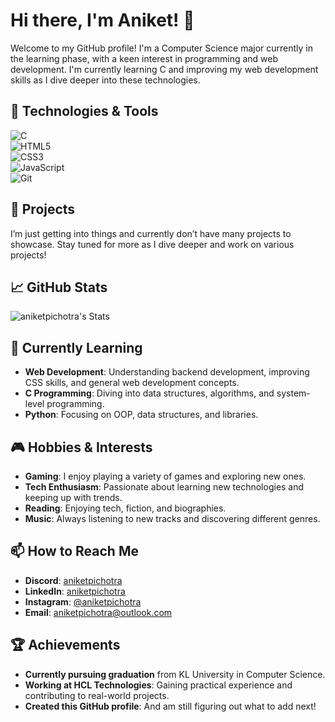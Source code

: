 # Hi there, I'm Aniket! 👋

Welcome to my GitHub profile! I'm a Computer Science major currently in the learning phase, with a keen interest in programming and web development. I'm currently learning C and improving my web development skills as I dive deeper into these technologies.

## 🔧 Technologies & Tools

![C](https://img.shields.io/badge/-C-A8B9CC?style=flat-square&logo=c&logoColor=white)  
![HTML5](https://img.shields.io/badge/-HTML5-E34F26?style=flat-square&logo=html5&logoColor=white)  
![CSS3](https://img.shields.io/badge/-CSS3-1572B6?style=flat-square&logo=css3)  
![JavaScript](https://img.shields.io/badge/-JavaScript-F7DF1E?style=flat-square&logo=javascript&logoColor=black)  
![Git](https://img.shields.io/badge/-Git-F05032?style=flat-square&logo=git&logoColor=white)

## 🚀 Projects

I’m just getting into things and currently don’t have many projects to showcase. Stay tuned for more as I dive deeper and work on various projects!

## 📈 GitHub Stats

![aniketpichotra's Stats](https://github-readme-stats.vercel.app/api?username=aniketpichotra&theme=default&show_icons=true&hide_border=true&count_private=true)

## 🌱 Currently Learning

- **Web Development**: Understanding backend development, improving CSS skills, and general web development concepts.
- **C Programming**: Diving into data structures, algorithms, and system-level programming.
- **Python**: Focusing on OOP, data structures, and libraries.

## 🎮 Hobbies & Interests

- **Gaming**: I enjoy playing a variety of games and exploring new ones.
- **Tech Enthusiasm**: Passionate about learning new technologies and keeping up with trends.
- **Reading**: Enjoying tech, fiction, and biographies.
- **Music**: Always listening to new tracks and discovering different genres.

## 📫 How to Reach Me

- **Discord**: [aniketpichotra](http://discordapp.com/users/1238814025542799454)
- **LinkedIn**: [aniketpichotra](https://www.linkedin.com/in/aniketpichotra)
- **Instagram**: [@aniketpichotra](https://www.instagram.com/aniketpichotra)
- **Email**: [aniketpichotra@outlook.com](mailto:aniketpichotra@outlook.com)

## 🏆 Achievements

- **Currently pursuing graduation** from KL University in Computer Science.
- **Working at HCL Technologies**: Gaining practical experience and contributing to real-world projects.
- **Created this GitHub profile**: And am still figuring out what to add next!
